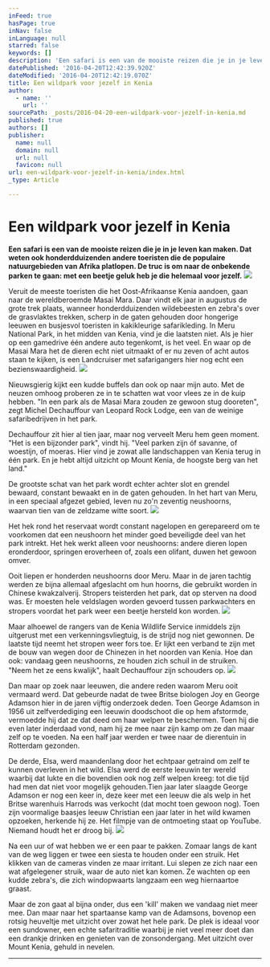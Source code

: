 ```yaml
---
inFeed: true
hasPage: true
inNav: false
inLanguage: null
starred: false
keywords: []
description: 'Een safari is een van de mooiste reizen die je in je leven kan maken. Dat weten ook honderdduizenden andere toeristen die de populaire natuurgebieden van Afrika platlopen. De truc is om naar de onbekende parken te gaan: met een beetje geluk heb je die helemaal voor jezelf.'
datePublished: '2016-04-20T12:42:39.920Z'
dateModified: '2016-04-20T12:42:19.070Z'
title: Een wildpark voor jezelf in Kenia
author:
  - name: ''
    url: ''
sourcePath: _posts/2016-04-20-een-wildpark-voor-jezelf-in-kenia.md
published: true
authors: []
publisher:
  name: null
  domain: null
  url: null
  favicon: null
url: een-wildpark-voor-jezelf-in-kenia/index.html
_type: Article

---
```

# Een wildpark voor jezelf in Kenia

**Een safari is een van de mooiste reizen die je in je leven kan maken. Dat weten ook honderdduizenden andere toeristen die de populaire natuurgebieden van Afrika platlopen. De truc is om naar de onbekende parken te gaan: met een beetje geluk heb je die helemaal voor jezelf.**
![](https://the-grid-user-content.s3-us-west-2.amazonaws.com/5e1ef627-a0f0-4f82-8bb5-b7adc9635759.jpg)

Veruit de meeste toeristen die het Oost-Afrikaanse Kenia aandoen, gaan naar de wereldberoemde Masai Mara. Daar vindt elk jaar in augustus de grote trek plaats, wanneer honderdduizenden wildebeesten en zebra's over de grasvlaktes trekken, scherp in de gaten gehouden door hongerige leeuwen en busjesvol toeristen in kakikleurige safarikleding. In Meru National Park, in het midden van Kenia, vind je die laatsten niet. Als je hier op een gamedrive één andere auto tegenkomt, is het veel. En waar op de Masai Mara het de dieren echt niet uitmaakt of er nu zeven of acht autos staan te kijken, is een Landcruiser met safarigangers hier nog echt een bezienswaardigheid. ![](https://the-grid-user-content.s3-us-west-2.amazonaws.com/20558c5f-3011-487c-bab7-c4ee56783f8b.jpg)

Nieuwsgierig kijkt een kudde buffels dan ook op naar mijn auto. Met de neuzen omhoog proberen ze in te schatten wat voor vlees ze in de kuip hebben. "In een park als de Masai Mara zouden ze gewoon stug dooreten", zegt Michel Dechauffour van Leopard Rock Lodge, een van de weinige safaribedrijven in het park. 

Dechauffour zit hier al tien jaar, maar nog verveelt Meru hem geen moment. "Het is een bijzonder park", vindt hij. "Veel parken zijn óf savanne, of woestijn, of moeras. Hier vind je zowat alle landschappen van Kenia terug in één park. En je hebt altijd uitzicht op Mount Kenia, de hoogste berg van het land."

De grootste schat van het park wordt echter achter slot en grendel bewaard, constant bewaakt en in de gaten gehouden. In het hart van Meru, in een speciaal afgezet gebied, leven nu zo'n zeventig neushoorns, waarvan tien van de zeldzame witte soort.
![](https://the-grid-user-content.s3-us-west-2.amazonaws.com/4b15dee4-aef5-43a2-86a4-a51cd2640cc4.jpg)

Het hek rond het reservaat wordt constant nagelopen en gerepareerd om te voorkomen dat een neushoorn het minder goed beveiligde deel van het park intrekt. Het hek werkt alleen voor neushoorns: andere dieren lopen eronderdoor, springen eroverheen of, zoals een olifant, duwen het gewoon omver.

Ooit liepen er honderden neushoorns door Meru. Maar in de jaren tachtig werden ze bijna allemaal afgeslacht om hun hoorns, die gebruikt worden in Chinese kwakzalverij. Stropers teisterden het park, dat op sterven na dood was. Er moesten hele veldslagen worden gevoerd tussen parkwachters en stropers voordat het park weer een beetje hersteld kon worden.
![](https://the-grid-user-content.s3-us-west-2.amazonaws.com/9b50e4db-6fcb-4d09-843b-d1fd56181318.jpg)

Maar alhoewel de rangers van de Kenia Wildlife Service inmiddels zijn uitgerust met een verkenningsvliegtuig, is de strijd nog niet gewonnen. De laatste tijd neemt het stropen weer fors toe. Er lijkt een verband te zijn met de bouw van wegen door de Chinezen in het noorden van Kenia. Hoe dan ook: vandaag geen neushoorns, ze houden zich schuil in de struiken. "Neem het ze eens kwalijk", haalt Dechauffour zijn schouders op.
![](https://the-grid-user-content.s3-us-west-2.amazonaws.com/f974ca33-3906-4777-b01a-8ec8f2559ce6.jpg)

Dan maar op zoek naar leeuwen, die andere reden waarom Meru ooit vermaard werd. Dat gebeurde nadat de twee Britse biologen Joy en George Adamson hier in de jaren vijftig onderzoek deden. Toen George Adamson in 1956 uit zelfverdediging een leeuwin doodschoot die op hem afstormde, vermoedde hij dat ze dat deed om haar welpen te beschermen. Toen hij die even later inderdaad vond, nam hij ze mee naar zijn kamp om ze dan maar zelf op te voeden. Na een half jaar werden er twee naar de dierentuin in Rotterdam gezonden. 

De derde, Elsa, werd maandenlang door het echtpaar getraind om zelf te kunnen overleven in het wild. Elsa werd de eerste leeuwin ter wereld waarbij dat lukte en die bovendien ook nog zelf welpen kreeg: tot die tijd had men dat niet voor mogelijk gehouden.Tien jaar later slaagde George Adamson er nog een keer in, deze keer met een leeuw die als welp in het Britse warenhuis Harrods was verkocht (dat mocht toen gewoon nog). Toen zijn voormalige baasjes leeuw Christian een jaar later in het wild kwamen opzoeken, herkende hij ze. Het filmpje van de ontmoeting staat op YouTube. Niemand houdt het er droog bij.
![](https://the-grid-user-content.s3-us-west-2.amazonaws.com/af3592ff-d209-4ef5-a863-41cc26da1fb4.jpg)

Na een uur of wat hebben we er een paar te pakken. Zomaar langs de kant van de weg liggen er twee een siesta te houden onder een struik. Het klikken van de cameras vinden ze maar irritant. Lui slepen ze zich naar een wat afgelegener struik, waar de auto niet kan komen. Ze wachten op een kudde zebra's, die zich windopwaarts langzaam een weg hiernaartoe graast.

Maar de zon gaat al bijna onder, dus een 'kill' maken we vandaag niet meer mee. Dan maar naar het spartaanse kamp van de Adamsons, bovenop een rotsig heuveltje met uitzicht over zowat het hele park. De plek is ideaal voor een sundowner, een echte safaritraditie waarbij je niet veel meer doet dan een drankje drinken en genieten van de zonsondergang. Met uitzicht over Mount Kenia, gehuld in nevelen.

****